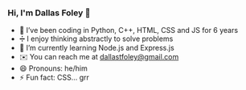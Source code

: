 ### Hi, I'm Dallas Foley 👋


- 🔭 I’ve been coding in Python, C++, HTML, CSS and JS for 6 years
- ➗ I enjoy thinking abstractly to solve problems
- 🌱 I’m currently learning Node.js and Express.js
- ✉️ You can reach me at dallastfoley@gmail.com
- 😄 Pronouns: he/him
- ⚡ Fun fact: CSS... grr

